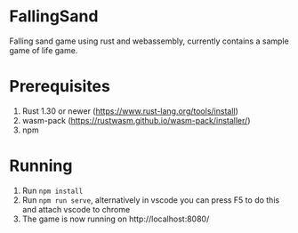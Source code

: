 # FallingSand
Falling sand game using rust and webassembly, currently contains a sample game of life game.

# Prerequisites
1. Rust 1.30 or newer (https://www.rust-lang.org/tools/install)
2. wasm-pack (https://rustwasm.github.io/wasm-pack/installer/)
3. npm

# Running
1. Run `npm install`
2. Run `npm run serve`, alternatively in vscode you can press F5 to do this and attach vscode to chrome
3. The game is now running on http://localhost:8080/
